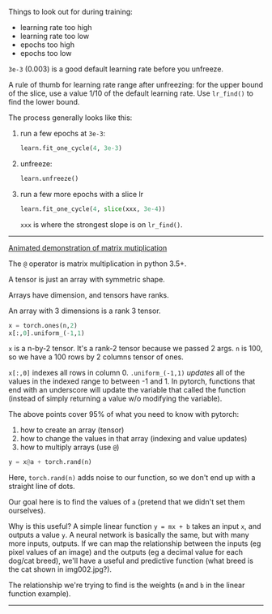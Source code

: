 Things to look out for during training:
- learning rate too high
- learning rate too low
- epochs too high
- epochs too low

`3e-3` (0.003) is a good default learning rate before you unfreeze. 

A rule of thumb for learning rate range after unfreezing: for the upper bound of the slice, use a value 1/10 of the default learning rate. Use `lr_find()` to find the lower bound.

The process generally looks like this:
1. run a few epochs at `3e-3`:
    ```python
    learn.fit_one_cycle(4, 3e-3)
    ```
1. unfreeze:
    ```python
    learn.unfreeze()
    ```
1. run a few more epochs with a slice lr
    ```python
    learn.fit_one_cycle(4, slice(xxx, 3e-4))
    ```
    `xxx` is where the strongest slope is on `lr_find()`.

---

[Animated demonstration of matrix mutiplication](http://matrixmultiplication.xyz/)

The `@` operator is matrix multiplication in python 3.5+.

A tensor is just an array with symmetric shape.

Arrays have dimension, and tensors have ranks.

An array with 3 dimensions is a rank 3 tensor.

```python
x = torch.ones(n,2)
x[:,0].uniform_(-1,1)
```
`x` is a n-by-2 tensor. It's a rank-2 tensor because we passed 2 args. `n` is 100, so we have a 100 rows by 2 columns tensor of ones. 

`x[:,0]` indexes all rows in column 0. `.uniform_(-1,1)` *updates* all of the values in the indexed range to between -1 and 1. In pytorch, functions that end with an underscore will update the variable that called the function (instead of simply returning a value w/o modifying the variable).

The above points cover 95% of what you need to know with pytorch:
1. how to create an array (tensor)
1. how to change the values in that array (indexing and value updates)
1. how to multiply arrays (use `@`)

```python
y = x@a + torch.rand(n)
```
Here, `torch.rand(n)` adds noise to our function, so we don't end up with a straight line of dots.

Our goal here is to find the values of `a` (pretend that we didn't set them ourselves). 

Why is this useful? A simple linear function `y = mx + b` takes an input `x`, and outputs a value `y`. A neural network is basically the same, but with many more inputs, outputs. If we can map the relationship between the inputs (eg pixel values of an image) and the outputs (eg a decimal value for each dog/cat breed), we'll have a useful and predictive function (what breed is the cat shown in img002.jpg?).

The relationship we're trying to find is the weights (`m` and `b` in the linear function example).

---

